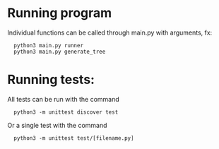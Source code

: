 # Running program
Individual functions can be called through main.py with arguments, fx:
```
  python3 main.py runner
  python3 main.py generate_tree
```

# Running tests:
All tests can be run with the command
```
  python3 -m unittest discover test
```
Or a single test with the command
```
  python3 -m unittest test/[filename.py]
```
